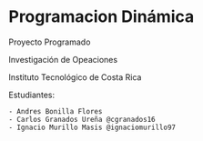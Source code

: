 # Programacion Dinámica
Proyecto Programado

Investigación de Opeaciones

Instituto Tecnológico de Costa Rica

Estudiantes:

    - Andres Bonilla Flores 
    - Carlos Granados Ureña @cgranados16
    - Ignacio Murillo Masis @ignaciomurillo97
    